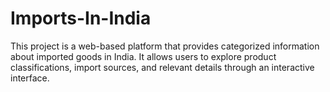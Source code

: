 # Imports-In-India
This project is a web-based platform that provides categorized information about imported goods in India. It allows users to explore product classifications, import sources, and relevant details through an interactive interface.
